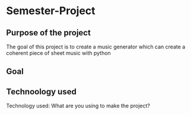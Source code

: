 # Semester-Project

## Purpose of the project
The goal of this project is to create a music generator which can create a coherent piece of sheet music with python

##  Goal


## Technoology used


Technology used: What are you using to make the project?
